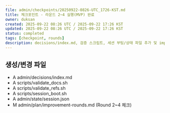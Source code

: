 ```yaml
---
file: admin/checkpoints/20250922-0826-UTC_1726-KST.md
title: 체크포인트 - 라운드 2~4 실행(MVP) 완료
owner: duksan
created: 2025-09-22 08:26 UTC / 2025-09-22 17:26 KST
updated: 2025-09-22 08:26 UTC / 2025-09-22 17:26 KST
status: completed
tags: [checkpoint, rounds]
description: decisions/index.md, 검증 스크립트, 세션 부팅/상태 파일 추가 및 improvement-rounds 체크 갱신
---
```


## 생성/변경 파일
- A admin/decisions/index.md
- A scripts/validate_docs.sh
- A scripts/validate_refs.sh
- A scripts/session_boot.sh
- A admin/state/session.json
- M admin/plan/improvement-rounds.md (Round 2~4 체크)

